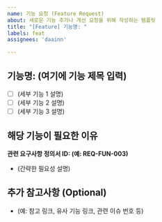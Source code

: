 ```yaml
---
name: 기능 요청 (Feature Request)
about: 새로운 기능 추가나 개선 요청을 위해 작성하는 템플릿
title: "[Feature] 기능명: "
labels: feat
assignees: 'daainn'

---
```


## 기능명: (여기에 기능 제목 입력)

- [ ] (세부 기능 1 설명)
- [ ] (세부 기능 2 설명)
- [ ] (세부 기능 3 설명)

## 해당 기능이 필요한 이유
**관련 요구사항 정의서 ID: (예: REQ-FUN-003)**

- (간략한 필요성 설명)

## 추가 참고사항 (Optional)

- (예: 참고 링크, 유사 기능 링크, 관련 이슈 번호 등)
